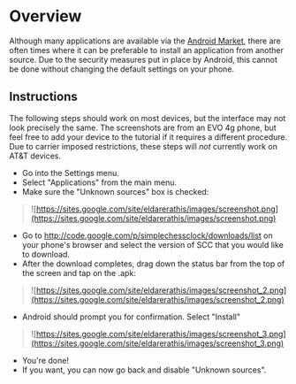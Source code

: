 # Overview #

Although many applications are available via the [Android Market](http://www.android.com/market/), there are often times where it can be preferable to install an application from another source. Due to the security measures put in place by Android, this cannot be done without changing the default settings on your phone.

## Instructions ##

The following steps should work on most devices, but the interface may not look precisely the same. The screenshots are from an EVO 4g phone, but feel free to add your device to the tutorial if it requires a different procedure. Due to carrier imposed restrictions, these steps will _not_ currently work on AT&T devices.

  * Go into the Settings menu.
  * Select "Applications" from the main menu.
  * Make sure the "Unknown sources" box is checked:
> ![https://sites.google.com/site/eldarerathis/images/screenshot.png](https://sites.google.com/site/eldarerathis/images/screenshot.png)
  * Go to http://code.google.com/p/simplechessclock/downloads/list on your phone's browser and select the version of SCC that you would like to download.
  * After the download completes, drag down the status bar from the top of the screen and tap on the .apk:
> ![https://sites.google.com/site/eldarerathis/images/screenshot_2.png](https://sites.google.com/site/eldarerathis/images/screenshot_2.png)
  * Android should prompt you for confirmation. Select "Install"
> ![https://sites.google.com/site/eldarerathis/images/screenshot_3.png](https://sites.google.com/site/eldarerathis/images/screenshot_3.png)
  * You're done!
  * If you want, you can now go back and disable "Unknown sources".